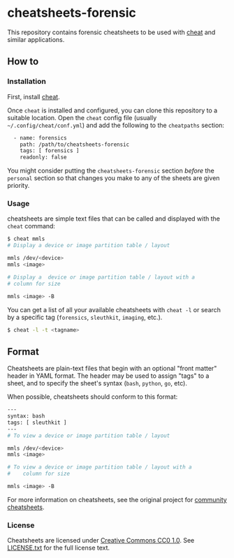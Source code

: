 cheatsheets-forensic
===========
This repository contains forensic cheatsheets to be used with
[cheat](https://github.com/cheat/cheat) and similar applications.

## How to

### Installation
First, install [cheat](https://github.com/cheat/cheat).

Once `cheat` is installed and configured, you can clone this
repository to a suitable location.  Open the `cheat` config file
(usually `~/.config/cheat/conf.yml`) and add the following to the
`cheatpaths` section:

```sh
  - name: forensics
    path: /path/to/cheatsheets-forensic
    tags: [ forensics ]
    readonly: false
```
You might consider putting the `cheatsheets-forensic` section
_before_ the `personal` section so that changes you make to any
of the sheets are given priority. 

### Usage
cheatsheets are simple text files that can be called and
displayed with the `cheat` command:

```sh
$ cheat mmls
# Display a device or image partition table / layout

mmls /dev/<device>
mmls <image>

# Display a  device or image partition table / layout with a
# column for size

mmls <image> -B

```
You can get a list of all your available cheatsheets with `cheat -l` 
or search by a specific tag (`forensics`, `sleuthkit`, `imaging`, etc.).
```sh
$ cheat -l -t <tagname>

```

## Format 
Cheatsheets are plain-text files that begin with an optional "front matter"
header in YAML format. The header may be used to assign "tags" to a sheet, and
to specify the sheet's syntax (`bash`, `python`, `go`, etc).

When possible, cheatsheets should conform to this format:

```sh
---
syntax: bash
tags: [ sleuthkit ]
---
# To view a device or image partition table / layout

mmls /dev/<device>
mmls <image>

# To view a device or image partition table / layout with a
#    column for size

mmls <image> -B


```

For more information on cheatsheets, see the original project for
[community cheatsheets](https://github.com/cheat/cheatsheets).


### License ###
Cheatsheets are licensed under [Creative Commons CC0 1.0][cc0]. See
[LICENSE.txt][] for the full license text.


[LICENSE.txt]: https://github.com/cheat/cheatsheets/blob/master/.github/LICENSE.txt
[cc0]: https://creativecommons.org/publicdomain/zero/1.0/legalcode
[cheat]:  https://github.com/cheat/cheat
[docopt]: http://docopt.org

